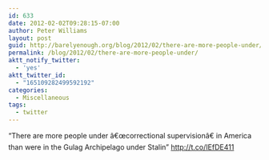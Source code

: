 ```yaml
---
id: 633
date: 2012-02-02T09:28:15-07:00
author: Peter Williams
layout: post
guid: http://barelyenough.org/blog/2012/02/there-are-more-people-under/
permalink: /blog/2012/02/there-are-more-people-under/
aktt_notify_twitter:
  - 'yes'
aktt_twitter_id:
  - "165109282499592192"
categories:
  - Miscellaneous
tags:
  - twitter
---
```

&#8220;There are more people under â€œcorrectional supervisionâ€ in America than were in the Gulag Archipelago under Stalin&#8221; <a href="http://t.co/IEfDE411" rel="nofollow">http://t.co/IEfDE411</a>